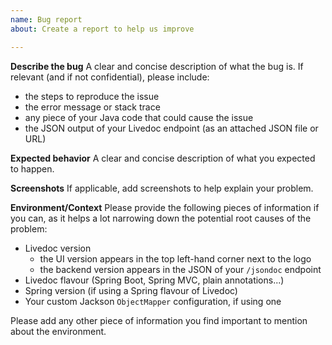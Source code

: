 ```yaml
---
name: Bug report
about: Create a report to help us improve

---
```


**Describe the bug**
A clear and concise description of what the bug is.
If relevant (and if not confidential), please include:
- the steps to reproduce the issue
- the error message or stack trace
- any piece of your Java code that could cause the issue
- the JSON output of your Livedoc endpoint (as an attached JSON file or URL)

**Expected behavior**
A clear and concise description of what you expected to happen.

**Screenshots**
If applicable, add screenshots to help explain your problem.

**Environment/Context**
Please provide the following pieces of information if you can, as it helps a lot narrowing down the potential root causes of the problem:
- Livedoc version
  - the UI version appears in the top left-hand corner next to the logo
  - the backend version appears in the JSON of your `/jsondoc` endpoint
- Livedoc flavour (Spring Boot, Spring MVC, plain annotations...)
- Spring version (if using a Spring flavour of Livedoc)
- Your custom Jackson `ObjectMapper` configuration, if using one

Please add any other piece of information you find important to mention about the environment.
